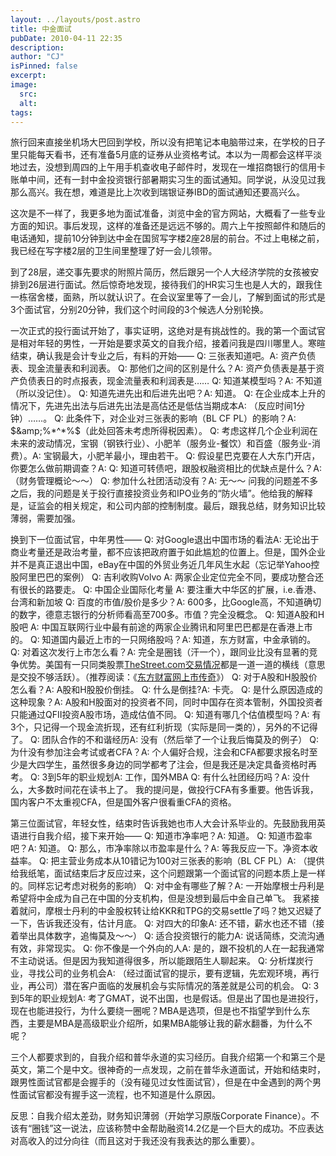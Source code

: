 ```yaml
---
layout: ../layouts/post.astro
title: 中金面试
pubDate: 2010-04-11 22:35
description: 
author: "CJ"
isPinned: false
excerpt: 
image:
  src:
  alt:
tags: 
---
```

旅行回来直接坐机场大巴回到学校，所以没有把笔记本电脑带过来，在学校的日子里只能每天看书，还有准备5月底的证券从业资格考试。本以为一周都会这样平淡地过去，没想到周四的上午用手机查收电子邮件时，发现在一堆招商银行的信用卡账单中间，还有一封中金投资银行部暑期实习生的面试通知。同学说，从没见过我那么高兴。我在想，难道是比上次收到瑞银证券IBD的面试通知还要高兴么。

这次是不一样了，我更多地为面试准备，浏览中金的官方网站，大概看了一些专业方面的知识。事后发现，这样的准备还是远远不够的。周六上午按照邮件和随后的电话通知，提前10分钟到达中金在国贸写字楼2座28层的前台。不过上电梯之前，我已经在写字楼2层的卫生间里整理了好一会儿领带。

到了28层，递交事先要求的附照片简历，然后跟另一个人大经济学院的女孩被安排到26层进行面试。然后惊奇地发现，接待我们的HR实习生也是人大的，跟我住一栋宿舍楼，面熟，所以就认识了。在会议室里等了一会儿，了解到面试的形式是3个面试官，分别20分钟，我们这个时间段的3个候选人分别轮换。

一次正式的投行面试开始了，事实证明，这绝对是有挑战性的。我的第一个面试官是相对年轻的男性，一开始是要求英文的自我介绍，接着问我是四川哪里人。寒暄结束，确认我是会计专业之后，有料的开始——
Q: 三张表知道吧。A: 资产负债表、现金流量表和利润表。
Q: 那他们之间的区别是什么？A: 资产负债表是基于资产负债表日的时点报表，现金流量表和利润表是……
Q: 知道某模型吗？A: 不知道（所以没记住）。
Q: 知道先进先出和后进先出吧？A: 知道。
Q: 在企业成本上升的情况下，先进先出法与后进先出法是高估还是低估当期成本A: （反应时间1分钟）……。
Q: 此条件下，对企业对三张表的影响（BL CF PL）的影响？A: $&amp;%*^*%$（此处回答未考虑所得税因素）。
Q: 考虑这样几个企业利润在未来的波动情况，宝钢（钢铁行业）、小肥羊（服务业-餐饮）和百盛（服务业-消费）。A: 宝钢最大，小肥羊最小，理由若干。
Q: 假设星巴克要在人大东门开店，你要怎么做前期调查？A:
Q: 知道可转债吧，跟股权融资相比的优缺点是什么？A: （财务管理概论～～）
Q: 参加什么社团活动没有？A: 无～～
问我的问题差不多之后，我的问题是关于投行直接投资业务和IPO业务的“防火墙”。他给我的解释是，证监会的相关规定，和公司内部的控制制度。最后，跟我总结，财务知识比较薄弱，需要加强。

换到下一位面试官，中年男性——
Q: 对Google退出中国市场的看法A: 无论出于商业考量还是政治考量，都不应该把政府置于如此尴尬的位置上。但是，国外企业并不是真正退出中国，eBay在中国的外贸业务近几年风生水起（忘记举Yahoo控股阿里巴巴的案例）
Q: 吉利收购Volvo A: 两家企业定位完全不同，要成功整合还有很长的路要走。
Q: 中国企业国际化考量 A: 要注重大中华区的扩展，i.e.香港、台湾和新加坡
Q: 百度的市值/股价是多少？A: 600多，比Google高，不知道确切的数字，德意志银行的分析师看高至700多。市值？完全没概念。
Q: 知道A股和H股吧 A: 中国互联网行业中最有前途的两家企业腾讯和阿里巴巴都是在香港上市的。
Q: 知道国内最近上市的一只网络股吗？A: 知道，东方财富，中金承销的。
Q: 对着这次发行上市怎么看？A: 完全是圈钱（汗一个），跟同业比没有显著的竞争优势。美国有一只同类股票<a href="http://www.google.com/finance?q=NASDAQ:TSCM">TheStreet.com交易情况</a>都是一道一道的横线（意思是交投不够活跃）。（推荐阅读：《<a href="http://it.sohu.com/20100402/n271291120.shtml">东方财富网上市传奇</a>》）
Q: 对于A股和H股股价怎么看？A: A股和H股股价倒挂。
Q: 什么是倒挂?A: 卡壳。
Q: 是什么原因造成的这种现象？A: A股和H股面对的投资者不同，同时中国存在资本管制，外国投资者只能通过QFII投资A股市场，造成估值不同。
Q: 知道有哪几个估值模型吗？A: 有3个，只记得一个现金流折现，还有红利折现（实际是同一类的），另外的不记得了。
Q: 团队合作的不和谐经历A: 没有（然后举了一个让我后悔莫及的例子）
Q: 为什没有参加注会考试或者CFA？A: 个人偏好合规，注会和CFA都要求报名时至少是大四学生，虽然很多身边的同学都考了注会，但是我还是决定具备资格时再考。
Q: 3到5年的职业规划A: 工作，国外MBA
Q: 有什么社团经历吗？A: 没什么，大多数时间花在读书上了。
我的提问是，做投行CFA有多重要。他告诉我，国内客户不太重视CFA，但是国外客户很看重CFA的资格。

第三位面试官，年轻女性，结束时告诉我她也市人大会计系毕业的。先鼓励我用英语进行自我介绍，接下来开始——
Q: 知道市净率吧？A: 知道。
Q: 知道市盈率吧？A: 知道。
Q: 那么，市净率除以市盈率是什么？A: 等我反应一下。净资本收益率。
Q: 把主营业务成本从10错记为100对三张表的影响（BL CF PL）A: （提供给我纸笔，面试结束后才反应过来，这个问题跟第一个面试官的问题本质上是一样的。同样忘记考虑对税务的影响）
Q: 对中金有哪些了解？A: 一开始摩根士丹利是希望将中金成为自己在中国的分支机构，但是没想到最后中金自己单飞。
我紧接着就问，摩根士丹利的中金股权转让给KKR和TPG的交易settle了吗？她又迟疑了一下，告诉我还没有，估计月底。
Q: 对四大的印象A: 还不错，薪水也还不错（接着举出具体数字，追悔莫及～～）
Q: 适合投资银行的能力A: 说话简练，交流沟通有效，非常现实。
Q: 你不像是一个外向的人A: 是的，跟不投机的人在一起我通常不主动说话。但是因为我知道得很多，所以能跟陌生人聊起来。
Q: 分析煤炭行业，寻找公司的业务机会A: （经过面试官的提示，要有逻辑，先宏观环境，再行业，再公司）潜在客户面临的发展机会与实际情况的落差就是公司的机会。
Q: 3到5年的职业规划A: 考了GMAT，说不出国，也是假话。但是出了国也是进投行，现在也能进投行，为什么要绕一圈呢？MBA是选项，但是也不指望学到什么东西，主要是MBA是高级职业介绍所，如果MBA能够让我的薪水翻番，为什么不呢？

三个人都要求到的，自我介绍和普华永道的实习经历。自我介绍第一个和第三个是英文，第二个是中文。很神奇的一点发现，之前在普华永道面试，开始和结束时，跟男性面试官都是会握手的（没有碰见过女性面试官），但是在中金遇到的两个男性面试官都没有握手这一流程，也不知道是什么原因。

反思：自我介绍太差劲，财务知识薄弱（开始学习原版Corporate Finance）。不该有“圈钱”这一说法，应该称赞中金帮助融资14.2亿是一个巨大的成功。不应表达对高收入的过分向往（而且这对于我还没有我表达的那么重要）。
